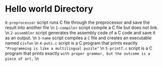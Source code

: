 # Hello world Directory
``0-preprocessor`` script runs C file through the preprocessor and save the
result into another file \n
``1-compiler`` script compile a C file but does not link. \n
``2-assembler`` script generates the assembly code of a C code and save it as an output. \n
``3-name`` script compiles a ``C`` file and creates an executable named ``cisfun`` \n
``4-puts.c`` script is a C program that prints exactly ``"Programming is like a multilingual puzzle"`` \n
``5-printf.c`` script is a C program that prints exactly ``with proper grammar, but the outcome is a piece of art,`` \n

